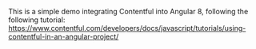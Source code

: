 This is a simple demo integrating Contentful into Angular 8, following the following tutorial: https://www.contentful.com/developers/docs/javascript/tutorials/using-contentful-in-an-angular-project/ 
